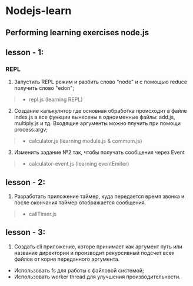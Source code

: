 # Nodejs-learn

## Performing learning exercises node.js


## lesson - 1:
### REPL
1. Запустить REPL режим и разбить слово "node" и с помощью reduce получить слово "edon";
> - repl.js (learning REPL)

2. Создание калькулятор где основная обработка происходит в файле index.js а все функции вынесены в одноименные файлы: add.js, multiply.js и тд. Входящие аргументы можно плучить при помощи process.argv;
> - calculator.js (learning module.js & commom.js)

3. Изменить задание №2 так, чтобы получать сообщения через Event
 > - calculator-event.js (learning eventEmiter)

 ## lesson - 2:
 1. Разработать приложение таймер, куда передается время звонка и после окончания таймер отображается сообщения.
  > - callTimer.js

## lesson - 3:
 1. Создать cli приложение, которе принимает как аргумент путь или название директории и производит рекурсивный подсчет 
    всех файлов от корня переданного аргумента. 

* Использовать fs для работы с файловой системой;
* Использовать worker thread для улучшения производительности.  
